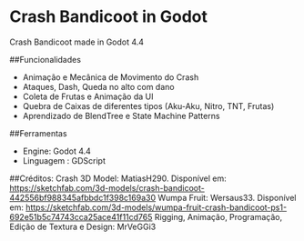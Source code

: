 # Crash Bandicoot in Godot
Crash Bandicoot made in Godot 4.4

##Funcionalidades
- Animação e Mecânica de Movimento do Crash
- Ataques, Dash, Queda no alto com dano
- Coleta de Frutas e Animação da UI
- Quebra de Caixas de diferentes tipos (Aku-Aku, Nitro, TNT, Frutas)
- Aprendizado de BlendTree e State Machine Patterns

##Ferramentas
- Engine: Godot 4.4
- Linguagem : GDScript

##Créditos:
Crash 3D Model: MatiasH290. Disponível em: https://sketchfab.com/3d-models/crash-bandicoot-442556bf988345afbbdc1f398c169a30
Wumpa Fruit: Wersaus33. Disponível em: https://sketchfab.com/3d-models/wumpa-fruit-crash-bandicoot-ps1-692e51b5c74743cca25ace41f11cd765
Rigging, Animação, Programação, Edição de Textura e Design: MrVeGGi3
